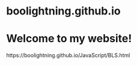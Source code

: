 # boolightning.github.io
<h1>Welcome to my website!</h1>
https://boolightning.github.io/JavaScript/BLS.html
<head>  <meta http-equiv="refresh" content="4; URL=https://boolightning.github.io/JavaScript" /> </head>
